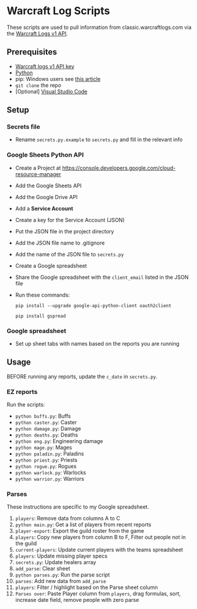 # Warcraft Log Scripts

These scripts are used to pull information from classic.warcraftlogs.com via the [Warcraft Logs v1 API](https://classic.warcraftlogs.com/v1/docs).

## Prerequisites

- [Warcraft logs v1 API key](https://classic.warcraftlogs.com/profile)
- [Python](https://www.python.org/downloads/)
- pip: Windows users see [this article](https://www.liquidweb.com/kb/install-pip-windows/)
- `git clone` the repo
- [Optional] [Visual Studio Code](https://code.visualstudio.com/download)

## Setup
### Secrets file

- Rename `secrets.py.example` to `secrets.py` and fill in the relevant info

### Google Sheets Python API

- Create a Project at https://console.developers.google.com/cloud-resource-manager
- Add the Google Sheets API
- Add the Google Drive API
- Add a **Service Account**
- Create a key for the Service Account (JSON)
- Put the JSON file in the project directory
- Add the JSON file name to .gitignore
- Add the name of the JSON file to `secrets.py`
- Create a Google spreadsheet
- Share the Google spreadsheet with the `client_email` listed in the JSON file
- Run these commands:

    `pip install --upgrade google-api-python-client oauth2client`

    `pip install gspread`

### Google spreadsheet

- Set up sheet tabs with names based on the reports you are running

## Usage

BEFORE running any reports, update the `c_date` in `secrets.py`.

### EZ reports

Run the scripts:

- `python buffs.py`: Buffs
- `python caster.py`: Caster
- `python damage.py`: Damage
- `python deaths.py`: Deaths
- `python eng.py`: Engineering damage
- `python mage.py`: Mages
- `python paladin.py`: Paladins
- `python priest.py`: Priests
- `python rogue.py`: Rogues
- `python warlock.py`: Warlocks
- `python warrior.py`: Warriors

### Parses

These instructions are specific to my Google spreadsheet.

1. `players`: Remove data from columns A to C
2. `python main.py`: Get a list of players from recent reports
3. `player-export`: Export the guild roster from the game
4. `players`: Copy new players from column B to F, Filter out people not in the guild
5. `current-players`: Update current players with the teams spreadsheet
6. `players`: Update missing player specs
7. `secrets.py`: Update healers array
8. `add_parse`: Clear sheet
9. `python parses.py`: Run the parse script
10. `parses`: Add new data from `add_parse`
11. `players`: Filter / highlight based on the Parse sheet column
12. `Parses over`: Paste Player column from `players`, drag formulas, sort, increase date field, remove people with zero parse
